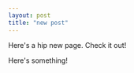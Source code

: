```yaml
---
layout: post
title: "new post"
---
```


Here's a hip new page. Check it out!

<div id="element">
    Here's something!
</div>

<script>
var elem = document.getElementById('element')

setTimeout(() => {
    elem.innerHTML = 'oh hey this is changede!'
}, 2000)
</script>